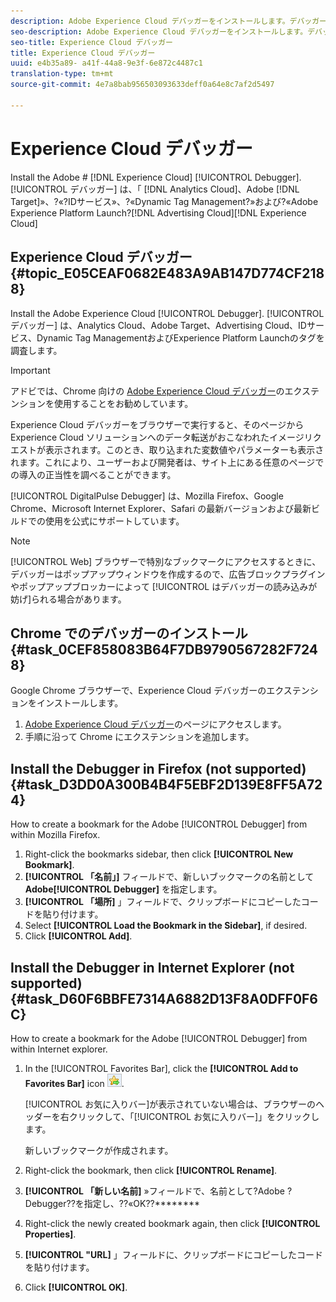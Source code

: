 ```yaml
---
description: Adobe Experience Cloud デバッガーをインストールします。デバッガーは、Analytics Cloud、Adobe Target、Advertising Cloud、IDサービス、Dynamic Tag ManagementおよびExperience Platform Launchのタグを調査します。
seo-description: Adobe Experience Cloud デバッガーをインストールします。デバッガーは、Analytics Cloud、Adobe Target、Advertising Cloud、IDサービス、Dynamic Tag ManagementおよびExperience Platform Launchのタグを調査します。
seo-title: Experience Cloud デバッガー
title: Experience Cloud デバッガー
uuid: e4b35a89- a41f-44a8-9e3f-6e872c4487c1
translation-type: tm+mt
source-git-commit: 4e7a8bab956503093633deff0a64e8c7af2d5497

---
```



# Experience Cloud デバッガー

Install the Adobe # [!DNL Experience Cloud] [!UICONTROL Debugger]. [!UICONTROL デバッガー] は、「 [!DNL Analytics Cloud]、Adobe [!DNL Target]»、?«?IDサービス»、?«Dynamic Tag Management?»および?«Adobe Experience Platform Launch?[!DNL Advertising Cloud][!DNL Experience Cloud]

## Experience Cloud デバッガー {#topic_E05CEAF0682E483A9AB147D774CF2188}

Install the Adobe Experience Cloud [!UICONTROL Debugger]. [!UICONTROL デバッガー] は、Analytics Cloud、Adobe Target、Advertising Cloud、IDサービス、Dynamic Tag ManagementおよびExperience Platform Launchのタグを調査します。

>[!IMPORTANT]
>
>アドビでは、Chrome 向けの [Adobe Experience Cloud デバッガー](https://chrome.google.com/webstore/detail/adobe-experience-cloud-de/ocdmogmohccmeicdhlhhgepeaijenapj)のエクステンションを使用することをお勧めしています。

Experience Cloud デバッガーをブラウザーで実行すると、そのページから Experience Cloud ソリューションへのデータ転送がおこなわれたイメージリクエストが表示されます。このとき、取り込まれた変数値やパラメーターも表示されます。これにより、ユーザーおよび開発者は、サイト上にある任意のページでの導入の正当性を調べることができます。

[!UICONTROL DigitalPulse Debugger] は、Mozilla Firefox、Google Chrome、Microsoft Internet Explorer、Safari の最新バージョンおよび最新ビルドでの使用を公式にサポートしています。

>[!NOTE]
>
>[!UICONTROL Web] ブラウザーで特別なブックマークにアクセスするときに、デバッガーはポップアップウィンドウを作成するので、広告ブロックプラグインやポップアップブロッカーによって [!UICONTROL はデバッガーの読み込みが妨げ]られる場合があります。

## Chrome でのデバッガーのインストール {#task_0CEF858083B64F7DB9790567282F7248}

Google Chrome ブラウザーで、Experience Cloud デバッガーのエクステンションをインストールします。

1. [Adobe Experience Cloud デバッガー](https://chrome.google.com/webstore/detail/adobe-experience-cloud-de/ocdmogmohccmeicdhlhhgepeaijenapj)のページにアクセスします。
1. 手順に沿って Chrome にエクステンションを追加します。

## Install the Debugger in Firefox (not supported) {#task_D3DD0A300B4B4F5EBF2D139E8FF5A724}

How to create a bookmark for the Adobe [!UICONTROL Debugger] from within Mozilla Firefox.

1. Right-click the bookmarks sidebar, then click **[!UICONTROL New Bookmark]**.
1. **[!UICONTROL 「名前」]** フィールドで、新しいブックマークの名前として **Adobe[!UICONTROL Debugger]** を指定します。
1. **[!UICONTROL 「場所]** 」フィールドで、クリップボードにコピーしたコードを貼り付けます。
1. Select **[!UICONTROL Load the Bookmark in the Sidebar]**, if desired.
1. Click **[!UICONTROL Add]**.

## Install the Debugger in Internet Explorer (not supported) {#task_D60F6BBFE7314A6882D13F8A0DFF0F6C}

How to create a bookmark for the Adobe [!UICONTROL Debugger] from within Internet explorer.

1. In the [!UICONTROL Favorites Bar], click the **[!UICONTROL Add to Favorites Bar]** icon ![Image](assets/icon_add_to_favorites_bar.png).

   [!UICONTROL お気に入りバー]が表示されていない場合は、ブラウザーのヘッダーを右クリックして、「[!UICONTROL お気に入りバー]」をクリックします。

   新しいブックマークが作成されます。

1. Right-click the bookmark, then click **[!UICONTROL Rename]**.
1. **[!UICONTROL 「新しい名前]** »フィールドで、名前として?Adobe ?Debugger??を指定し、??«OK??********
1. Right-click the newly created bookmark again, then click **[!UICONTROL Properties]**.
1. **[!UICONTROL "URL]** 」フィールドに、クリップボードにコピーしたコードを貼り付けます。
1. Click **[!UICONTROL OK]**.
